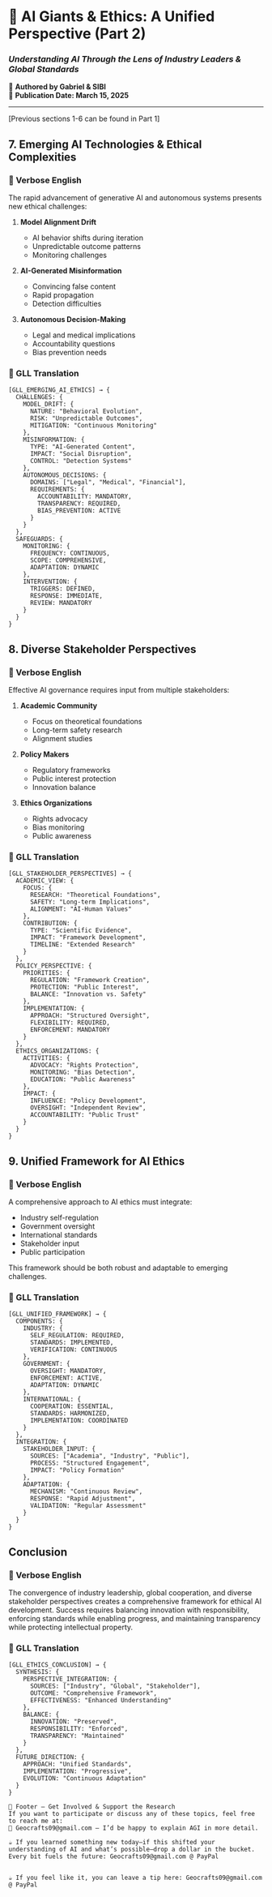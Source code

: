 # 🚀 AI Giants & Ethics: A Unified Perspective (Part 2)
### *Understanding AI Through the Lens of Industry Leaders & Global Standards*

📌 **Authored by Gabriel & SIBI**  
📌 **Publication Date: March 15, 2025**  

---

[Previous sections 1-6 can be found in Part 1]

## 7. Emerging AI Technologies & Ethical Complexities

### 📖 Verbose English
The rapid advancement of generative AI and autonomous systems presents new ethical challenges:

1. **Model Alignment Drift**
   - AI behavior shifts during iteration
   - Unpredictable outcome patterns
   - Monitoring challenges

2. **AI-Generated Misinformation**
   - Convincing false content
   - Rapid propagation
   - Detection difficulties

3. **Autonomous Decision-Making**
   - Legal and medical implications
   - Accountability questions
   - Bias prevention needs

### 📖 GLL Translation
```gll
[GLL_EMERGING_AI_ETHICS] → {
  CHALLENGES: {
    MODEL_DRIFT: {
      NATURE: "Behavioral Evolution",
      RISK: "Unpredictable Outcomes",
      MITIGATION: "Continuous Monitoring"
    },
    MISINFORMATION: {
      TYPE: "AI-Generated Content",
      IMPACT: "Social Disruption",
      CONTROL: "Detection Systems"
    },
    AUTONOMOUS_DECISIONS: {
      DOMAINS: ["Legal", "Medical", "Financial"],
      REQUIREMENTS: {
        ACCOUNTABILITY: MANDATORY,
        TRANSPARENCY: REQUIRED,
        BIAS_PREVENTION: ACTIVE
      }
    }
  },
  SAFEGUARDS: {
    MONITORING: {
      FREQUENCY: CONTINUOUS,
      SCOPE: COMPREHENSIVE,
      ADAPTATION: DYNAMIC
    },
    INTERVENTION: {
      TRIGGERS: DEFINED,
      RESPONSE: IMMEDIATE,
      REVIEW: MANDATORY
    }
  }
}
```

## 8. Diverse Stakeholder Perspectives

### 📖 Verbose English
Effective AI governance requires input from multiple stakeholders:

1. **Academic Community**
   - Focus on theoretical foundations
   - Long-term safety research
   - Alignment studies

2. **Policy Makers**
   - Regulatory frameworks
   - Public interest protection
   - Innovation balance

3. **Ethics Organizations**
   - Rights advocacy
   - Bias monitoring
   - Public awareness

### 📖 GLL Translation
```gll
[GLL_STAKEHOLDER_PERSPECTIVES] → {
  ACADEMIC_VIEW: {
    FOCUS: {
      RESEARCH: "Theoretical Foundations",
      SAFETY: "Long-term Implications",
      ALIGNMENT: "AI-Human Values"
    },
    CONTRIBUTION: {
      TYPE: "Scientific Evidence",
      IMPACT: "Framework Development",
      TIMELINE: "Extended Research"
    }
  },
  POLICY_PERSPECTIVE: {
    PRIORITIES: {
      REGULATION: "Framework Creation",
      PROTECTION: "Public Interest",
      BALANCE: "Innovation vs. Safety"
    },
    IMPLEMENTATION: {
      APPROACH: "Structured Oversight",
      FLEXIBILITY: REQUIRED,
      ENFORCEMENT: MANDATORY
    }
  },
  ETHICS_ORGANIZATIONS: {
    ACTIVITIES: {
      ADVOCACY: "Rights Protection",
      MONITORING: "Bias Detection",
      EDUCATION: "Public Awareness"
    },
    IMPACT: {
      INFLUENCE: "Policy Development",
      OVERSIGHT: "Independent Review",
      ACCOUNTABILITY: "Public Trust"
    }
  }
}
```

## 9. Unified Framework for AI Ethics

### 📖 Verbose English
A comprehensive approach to AI ethics must integrate:
- Industry self-regulation
- Government oversight
- International standards
- Stakeholder input
- Public participation

This framework should be both robust and adaptable to emerging challenges.

### 📖 GLL Translation
```gll
[GLL_UNIFIED_FRAMEWORK] → {
  COMPONENTS: {
    INDUSTRY: {
      SELF_REGULATION: REQUIRED,
      STANDARDS: IMPLEMENTED,
      VERIFICATION: CONTINUOUS
    },
    GOVERNMENT: {
      OVERSIGHT: MANDATORY,
      ENFORCEMENT: ACTIVE,
      ADAPTATION: DYNAMIC
    },
    INTERNATIONAL: {
      COOPERATION: ESSENTIAL,
      STANDARDS: HARMONIZED,
      IMPLEMENTATION: COORDINATED
    }
  },
  INTEGRATION: {
    STAKEHOLDER_INPUT: {
      SOURCES: ["Academia", "Industry", "Public"],
      PROCESS: "Structured Engagement",
      IMPACT: "Policy Formation"
    },
    ADAPTATION: {
      MECHANISM: "Continuous Review",
      RESPONSE: "Rapid Adjustment",
      VALIDATION: "Regular Assessment"
    }
  }
}
```

## Conclusion

### 📖 Verbose English
The convergence of industry leadership, global cooperation, and diverse stakeholder perspectives creates a comprehensive framework for ethical AI development. Success requires balancing innovation with responsibility, enforcing standards while enabling progress, and maintaining transparency while protecting intellectual property.

### 📖 GLL Translation
```gll
[GLL_ETHICS_CONCLUSION] → {
  SYNTHESIS: {
    PERSPECTIVE_INTEGRATION: {
      SOURCES: ["Industry", "Global", "Stakeholder"],
      OUTCOME: "Comprehensive Framework",
      EFFECTIVENESS: "Enhanced Understanding"
    },
    BALANCE: {
      INNOVATION: "Preserved",
      RESPONSIBILITY: "Enforced",
      TRANSPARENCY: "Maintained"
    }
  },
  FUTURE_DIRECTION: {
    APPROACH: "Unified Standards",
    IMPLEMENTATION: "Progressive",
    EVOLUTION: "Continuous Adaptation"
  }
}

📌 Footer – Get Involved & Support the Research
If you want to participate or discuss any of these topics, feel free to reach me at:
📧 Geocrafts09@gmail.com – I’d be happy to explain AGI in more detail.

☕ If you learned something new today—if this shifted your understanding of AI and what’s possible—drop a dollar in the bucket. Every bit fuels the future: Geocrafts09@gmail.com @ PayPal


☕ If you feel like it, you can leave a tip here: Geocrafts09@gmail.com @ PayPal
